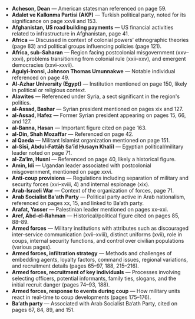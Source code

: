 - **Acheson, Dean** — American statesman referenced on page 59.  
- **Adalet ve Kalkınma Partisi (AKP)** — Turkish political party, noted for its significance on page xxvii and 153.  
- **Afghanistan, US road building payments** — US financial activities related to infrastructure in Afghanistan, page 41.  
- **Africa** — Discussed in context of colonial powers’ ethnographic theories (page 83) and political groups influencing policies (page 121).  
- **Africa, sub-Saharan** — Region facing postcolonial misgovernment (xxv–xxvi), problems transitioning from colonial rule (xxii–xxv), and emergent democracies (xxvi–xxvii).  
- **Aguiyi-Ironsi, Johnson Thomas Umunnakwe** — Notable individual referenced on page 49.  
- **Al-Azhar University (Egypt)** — Institution mentioned on page 150, likely in political or religious context.  
- **Alawites** — Referenced under Syria, a sect significant in the region's politics.  
- **al-Assad, Bashar** — Syrian president mentioned on pages xix and 127.  
- **al-Assad, Hafez** — Former Syrian president appearing on pages 15, 66, and 127.  
- **al-Banna, Hasan** — Important figure cited on page 163.  
- **al-Din, Shah Mozaffar** — Referenced on page 42.  
- **al Qaeda** — Militant Islamist organization mentioned on page 151.  
- **al-Sīsī, Abdul-Fattāḥ Sa’īd Ḥusayn Khalīl** — Egyptian political/military leader noted on page 71.  
- **al-Za‘im, Husni** — Referenced on page 40, likely a historical figure.  
- **Amin, Idi** — Ugandan leader associated with postcolonial misgovernment, mentioned on page xxvi.  
- **Anti-coup provisions** — Regulations including separation of military and security forces (xvi–xviii, 4) and internal espionage (xix).  
- **Arab-Israeli War** — Context of the organization of forces, page 71.  
- **Arab Socialist Ba‘ath Party** — Political party active in Arab nationalism, referenced on pages xx, 15, and linked to Ba‘ath party.  
- **Arafat, Yasser** — Palestinian leader mentioned on pages xx–xxi.  
- **Aref, Abd-el-Rahman** — Historical/political figure cited on pages 85, 88–89.  
- **Armed forces** — Military institutions with attributes such as discouraged inter-service communication (xvii–xviii), distinct uniforms (xvii), role in coups, internal security functions, and control over civilian populations (various pages).  
- **Armed forces, infiltration strategy** — Methods and challenges of embedding agents, loyalty factors, command issues, regional variations, and recruitment details (pages 65–97, 188, 215–216).  
- **Armed forces, recruitment of key individuals** — Processes involving selecting officers, potential informants, family ties, slogans, and the initial recruit danger (pages 74–93, 188).  
- **Armed forces, response to events during coup** — How military units react in real-time to coup developments (pages 175–176).  
- **Ba‘ath party** — Associated with Arab Socialist Ba‘ath Party, cited on pages 67, 84, 89, and 151.
